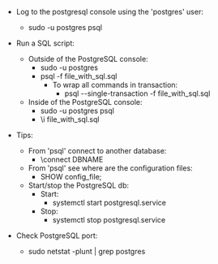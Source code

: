 - Log to the postgresql console using the 'postgres' user:
     - sudo -u postgres psql

- Run a SQL script:
     - Outside of the PostgreSQL console:
          - sudo -u postgres
          - psql -f file_with_sql.sql
               - To wrap all commands in transaction:
                    - psql --single-transaction -f file_with_sql.sql
     - Inside of the PostgreSQL console:
          - sudo -u postgres psql
          - \i file_with_sql.sql

- Tips:
     - From 'psql' connect to another database:
          - \connect DBNAME
     - From 'psql' see where are the configuration files:
          - SHOW config_file;
     - Start/stop the PostgreSQL db:
          - Start:
               - systemctl start postgresql.service
          - Stop:
               - systemctl stop postgresql.service

- Check PostgreSQL port:
     - sudo netstat -plunt | grep postgres
